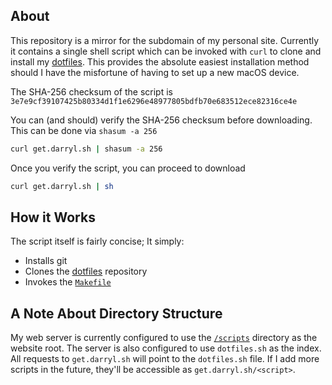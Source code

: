 ## About

This repository is a mirror for the subdomain of my personal site. Currently it contains a single shell script which can be invoked with `curl` to clone and install my [dotfiles](https://github.com/rootbeersoup/dotfiles). This provides the absolute easiest installation method should I have the misfortune of having to set up a new macOS device.

The SHA-256 checksum of the script is `3e7e9cf39107425b80334d1f1e6296e48977805bdfb70e683512ece82316ce4e`

You can (and should) verify the SHA-256 checksum before downloading. This can be done via `shasum -a 256`

```bash
curl get.darryl.sh | shasum -a 256
```

Once you verify the script, you can proceed to download

```bash
curl get.darryl.sh | sh
```

## How it Works

The script itself is fairly concise; It simply:

* Installs git
* Clones the [dotfiles](https://github.com/rootbeersoup/dotfiles) repository
* Invokes the [`Makefile`](https://github.com/rootbeersoup/dotfiles/blob/master/Makefile)

## A Note About Directory Structure

My web server is currently configured to use the [`/scripts`](https://github.com/rootbeersoup/get.darryl.sh/tree/master/scripts) directory as the website root. The server is also configured to use `dotfiles.sh` as the index.  All requests to `get.darryl.sh` will point to the `dotfiles.sh` file. If I add more scripts in the future, they'll be accessible as `get.darryl.sh/<script>`.
